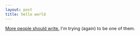 ```yaml
---
layout: post
title: hello world
---
```


[More people should write.](http://jsomers.net/blog/more-people-should-write) I'm trying (again) to be one of them.
